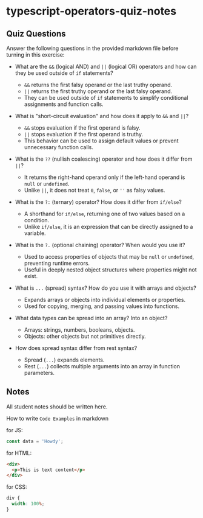 # typescript-operators-quiz-notes

## Quiz Questions

Answer the following questions in the provided markdown file before turning in this exercise:

- What are the `&&` (logical AND) and `||` (logical OR) operators and how can they be used outside of `if` statements?
  - `&&` returns the first falsy operand or the last truthy operand.
  - `||` returns the first truthy operand or the last falsy operand.
  - They can be used outside of `if` statements to simplify conditional assignments and function calls.
- What is "short-circuit evaluation" and how does it apply to `&&` and `||`?
  - `&&` stops evaluation if the first operand is falsy.
  - `||` stops evaluation if the first operand is truthy.
  - This behavior can be used to assign default values or prevent unnecessary function calls.
- What is the `??` (nullish coalescing) operator and how does it differ from `||`?
  - It returns the right-hand operand only if the left-hand operand is `null` or `undefined`.
  - Unlike `||`, it does not treat `0`, `false`, or `''` as falsy values.
- What is the `?:` (ternary) operator? How does it differ from `if/else`?

  - A shorthand for `if/else`, returning one of two values based on a condition.
  - Unlike `if/else`, it is an expression that can be directly assigned to a variable.

- What is the `?.` (optional chaining) operator? When would you use it?
  - Used to access properties of objects that may be `null` or `undefined`, preventing runtime errors.
  - Useful in deeply nested object structures where properties might not exist.
- What is `...` (spread) syntax? How do you use it with arrays and objects?

  - Expands arrays or objects into individual elements or properties.
  - Used for copying, merging, and passing values into functions.

- What data types can be spread into an array? Into an object?
  - Arrays: strings, numbers, booleans, objects.
  - Objects: other objects but not primitives directly.
- How does spread syntax differ from rest syntax?
  - Spread (`...`) expands elements.
  - Rest (`...`) collects multiple arguments into an array in function parameters.

## Notes

All student notes should be written here.

How to write `Code Examples` in markdown

for JS:

```js
const data = 'Howdy';
```

for HTML:

```html
<div>
  <p>This is text content</p>
</div>
```

for CSS:

```css
div {
  width: 100%;
}
```
